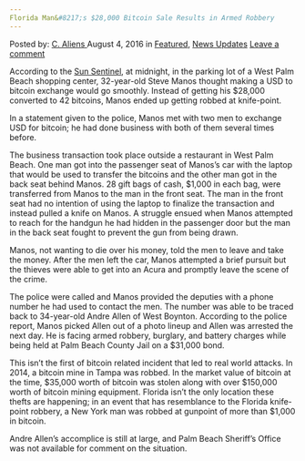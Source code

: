 ```yaml
---
Florida Man&#8217;s $28,000 Bitcoin Sale Results in Armed Robbery
---
```

<article class="post-listing post-15014 post type-post status-publish format-standard has-post-thumbnail hentry category-deepdot-news category-news-updates tag-4078 tag-armed tag-bitcoin tag-florida tag-mans tag-results tag-robbery tag-sale">
    <div class="post-inner">
        <span>Posted by: <a href="https://www.deepdotweb.com/author/caliens/" title="">C. Aliens </a></span>
    <span>August 4, 2016</span>
    <span>in <a href="https://www.deepdotweb.com/category/deepdot-news/" rel="category tag">Featured</a>, <a href="https://www.deepdotweb.com/category/news-updates/" rel="category tag">News Updates</a></span>
    <span><a href="https://www.deepdotweb.com/2016/08/04/florida-mans-28000-bitcoin-sale-results-armed-robbery/#respond">Leave a comment</a></span>
    </p>
    <div class="clear"></div>
    <div class="entry">
    <p>According to the <a href="http://www.sun-sentinel.com/news/crime/fl-west-boynton-bitcoin-robbery-20160727-story.html">Sun Sentinel</a>, at midnight, in the parking lot of a West Palm Beach shopping center, 32-year-old Steve Manos thought making a USD to bitcoin exchange would go smoothly. Instead of getting his $28,000 converted to 42 bitcoins, Manos ended up getting robbed at knife-point.</p>
    <p>In a statement given to the police, Manos met with two men to exchange USD for bitcoin; he had done business with both of them several times before.</p>
    <p>The business transaction took place outside a restaurant in West Palm Beach. One man got into the passenger seat of Manos&#8217;s car with the laptop that would be used to transfer the bitcoins and the other man got in the back seat behind Manos. 28 gift bags of cash, $1,000 in each bag, were transferred from Manos to the man in the front seat. The man in the front seat had no intention of using the laptop to finalize the transaction and instead pulled a knife on Manos. A struggle ensued when Manos attempted to reach for the handgun he had hidden in the passenger door but the man in the back seat fought to prevent the gun from being drawn.</p>
    <p>Manos, not wanting to die over his money, told the men to leave and take the money. After the men left the car, Manos attempted a brief pursuit but the thieves were able to get into an Acura and promptly leave the scene of the crime.</p>
    <p>The police were called and Manos provided the deputies with a phone number he had used to contact the men. The number was able to be traced back to 34-year-old Andre Allen of West Boynton. According to the police report, Manos picked Allen out of a photo lineup and Allen was arrested the next day. He is facing armed robbery, burglary, and battery charges while being held at Palm Beach County Jail on a $31,000 bond.</p>
    <p>This isn&#8217;t the first of bitcoin related incident that led to real world attacks. In 2014, a bitcoin mine in Tampa was robbed. In the market value of bitcoin at the time, $35,000 worth of bitcoin was stolen along with over $150,000 worth of bitcoin mining equipment. Florida isn&#8217;t the only location these thefts are happening; in an event that has resemblance to the Florida knife-point robbery, a New York man was robbed at gunpoint of more than $1,000 in bitcoin.</p>
    <p>Andre Allen&#8217;s accomplice is still at large, and Palm Beach Sheriff&#8217;s Office was not available for comment on the situation.</p>
    </div>
    <span style="display:none"><a href="https://www.deepdotweb.com/tag/28000/" rel="tag">28000</a> <a href="https://www.deepdotweb.com/tag/armed/" rel="tag">armed</a> <a href="https://www.deepdotweb.com/tag/bitcoin/" rel="tag">bitcoin</a> <a href="https://www.deepdotweb.com/tag/florida/" rel="tag">florida</a> <a href="https://www.deepdotweb.com/tag/mans/" rel="tag">mans</a> <a href="https://www.deepdotweb.com/tag/results/" rel="tag">results</a> <a href="https://www.deepdotweb.com/tag/robbery/" rel="tag">robbery</a> <a href="https://www.deepdotweb.com/tag/sale/" rel="tag">sale</a></span> <span style="display:none" class="updated">2016-08-04</span>
    <div style="display:none" class="vcard author" itemprop="author" itemscope itemtype="http://schema.org/Person"><strong class="fn" itemprop="name"><a href="https://www.deepdotweb.com/author/caliens/" title="Posts by C. Aliens" rel="author">C. Aliens</a></strong></div>
    </div>
</article>

